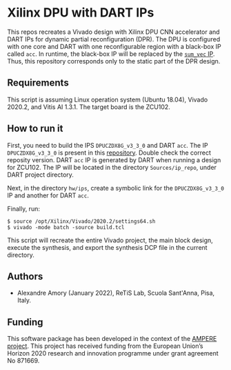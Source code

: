# Xilinx DPU with DART IPs

This repos recreates a Vivado design with Xilinx DPU CNN accelerator and DART IPs for dynamic partial reconfiguration (DPR). The DPU is configured with one core and DART with one reconfigurable region with a black-box IP called `acc`. In runtime, the  black-box IP will be replaced by the [`sum_vec` IP](https://github.com/fred-framework/dart_ips/tree/master/ips/sum_vec). Thus, this repository corresponds only to the static part of the DPR design.

## Requirements

This script is assuming Linux operation system (Ubuntu 18.04), Vivado 2020.2, and Vitis AI 1.3.1. The target board is the ZCU102.

## How to run it

First, you need to build the IPS `DPUCZDX8G_v3_3_0` and  DART `acc`. The IP `DPUCZDX8G_v3_3_0` is present in this [repository](https://github.com/Xilinx/Vitis-AI/tree/1.3.1/dsa/DPU-TRD/dpu_ip/DPUCZDX8G_v3_3_0). Double check the correct reposity version. DART `acc` IP is generated by DART when running a design for ZCU102. The IP will be located in the directory `Sources/ip_repo`, under DART project directory.

Next, in the directory `hw/ips`, create a symbolic link for the `DPUCZDX8G_v3_3_0` IP and another for DART `acc`.

Finally, run:

```
$ source /opt/Xilinx/Vivado/2020.2/settings64.sh
$ vivado -mode batch -source build.tcl
```

This script will recreate the entire Vivado project, the main block design, execute the synthesis, and export the synthesis DCP file in the current directory.

## Authors

 - Alexandre Amory (January 2022), ReTiS Lab, Scuola Sant'Anna, Pisa, Italy.

## Funding
 
This software package has been developed in the context of the [AMPERE project](https://ampere-euproject.eu/). This project has received funding from the European Union’s Horizon 2020 research and innovation programme under grant agreement No 871669.
